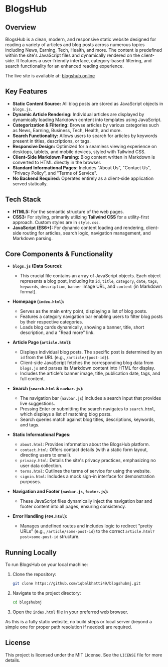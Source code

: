 # BlogsHub

## Overview
BlogsHub is a clean, modern, and responsive static website designed for reading a variety of articles and blog posts across numerous topics including News, Earning, Tech, Health, and more. The content is predefined within the site's JavaScript files and dynamically rendered on the client-side. It features a user-friendly interface, category-based filtering, and search functionality for an enhanced reading experience.

The live site is available at: [blogshub.online](http://blogshub.online)

## Key Features
*   **Static Content Source:** All blog posts are stored as JavaScript objects in `blogs.js`.
*   **Dynamic Article Rendering:** Individual articles are displayed by dynamically loading Markdown content into templates using JavaScript.
*   **Categorization & Filtering:** Browse articles by various categories such as News, Earning, Business, Tech, Health, and more.
*   **Search Functionality:** Allows users to search for articles by keywords present in titles, descriptions, or tags.
*   **Responsive Design:** Optimized for a seamless viewing experience on desktops, tablets, and mobile devices, styled with Tailwind CSS.
*   **Client-Side Markdown Parsing:** Blog content written in Markdown is converted to HTML directly in the browser.
*   **Standard Informational Pages:** Includes "About Us", "Contact Us", "Privacy Policy", and "Terms of Service".
*   **No Backend Required:** Operates entirely as a client-side application served statically.

## Tech Stack
*   **HTML5:** For the semantic structure of the web pages.
*   **CSS3:** For styling, primarily utilizing **Tailwind CSS** for a utility-first approach. Custom styles are in `style.css`.
*   **JavaScript (ES6+):** For dynamic content loading and rendering, client-side routing for articles, search logic, navigation management, and Markdown parsing.

## Core Components & Functionality

*   **`blogs.js` (Data Source):**
    *   This crucial file contains an array of JavaScript objects. Each object represents a blog post, including its `id`, `title`, `category`, `date`, `tags`, `keywords`, `description`, `banner` image URL, and `content` (in Markdown format).

*   **Homepage (`index.html`):**
    *   Serves as the main entry point, displaying a list of blog posts.
    *   Features a category navigation bar enabling users to filter blog posts by their respective categories.
    *   Loads blog cards dynamically, showing a banner, title, short description, and a "Read more" link.

*   **Article Page (`article.html`):**
    *   Displays individual blog posts. The specific post is determined by an `id` from the URL (e.g., `/article/{post-id}`).
    *   Client-side JavaScript fetches the corresponding blog data from `blogs.js` and parses its Markdown content into HTML for display.
    *   Includes the article's banner image, title, publication date, tags, and full content.

*   **Search (`search.html` & `navbar.js`):**
    *   The navigation bar (`navbar.js`) includes a search input that provides live suggestions.
    *   Pressing Enter or submitting the search navigates to `search.html`, which displays a list of matching blog posts.
    *   Search queries match against blog titles, descriptions, keywords, and tags.

*   **Static Informational Pages:**
    *   `about.html`: Provides information about the BlogsHub platform.
    *   `contact.html`: Offers contact details (with a static form layout, directing users to email).
    *   `privacy.html`: Details the site's privacy practices, emphasizing no user data collection.
    *   `terms.html`: Outlines the terms of service for using the website.
    *   `signin.html`: Includes a mock sign-in interface for demonstration purposes.

*   **Navigation and Footer (`navbar.js`, `footer.js`):**
    *   These JavaScript files dynamically inject the navigation bar and footer content into all pages, ensuring consistency.

*   **Error Handling (`404.html`):**
    *   Manages undefined routes and includes logic to redirect "pretty URLs" (e.g., `/article/some-post-id`) to the correct `article.html?post=some-post-id` structure.

## Running Locally
To run BlogsHub on your local machine:
1.  Clone the repository:
    ```bash
    git clone https://github.com/iqbalbhatti49/blogshubmj.git
    ```
2.  Navigate to the project directory:
    ```bash
    cd blogshubmj
    ```
3.  Open the `index.html` file in your preferred web browser.

As this is a fully static website, no build steps or local server (beyond a simple one for proper path resolution if needed) are required.

## License
This project is licensed under the MIT License. See the `LICENSE` file for more details.

